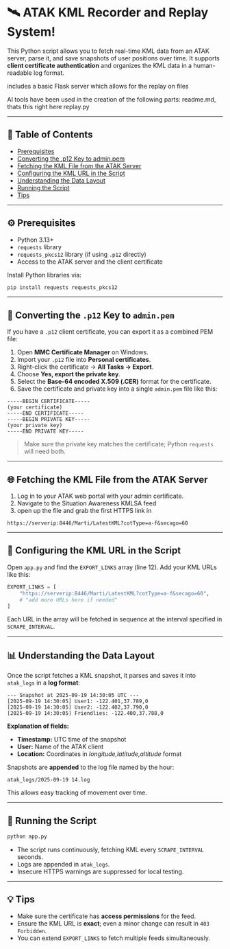 # 🛰️ ATAK KML Recorder and Replay System!

This Python script allows you to fetch real-time KML data from an ATAK server, parse it, and save snapshots of user positions over time. It supports **client certificate authentication** and organizes the KML data in a human-readable log format.

includes a basic Flask server which allows for the replay on files

AI tools have been used in the creation of the following parts:
readme.md, thats this right here
replay.py

---

## 📄 Table of Contents

<ul>
  <li><a href="#prerequisites">Prerequisites</a></li>
  <li><a href="#converting-p12-to-pem">Converting the .p12 Key to admin.pem</a></li>
  <li><a href="#fetching-the-kml-file">Fetching the KML File from the ATAK Server</a></li>
  <li><a href="#configuring-exportlinks">Configuring the KML URL in the Script</a></li>
  <li><a href="#data-layout">Understanding the Data Layout</a></li>
  <li><a href="#running-the-script">Running the Script</a></li>
  <li><a href="#tips">Tips</a></li>
</ul>

---

## <a name="prerequisites"></a>⚙️ Prerequisites

* Python 3.13+
* `requests` library
* `requests_pkcs12` library (if using `.p12` directly)
* Access to the ATAK server and the client certificate

Install Python libraries via:

```bash
pip install requests requests_pkcs12
```

---

## <a name="converting-p12-to-pem"></a>🔑 Converting the `.p12` Key to `admin.pem`

If you have a `.p12` client certificate, you can export it as a combined PEM file:

1. Open **MMC Certificate Manager** on Windows.
2. Import your `.p12` file into **Personal certificates**.
3. Right-click the certificate → **All Tasks → Export**.
4. Choose **Yes, export the private key**.
5. Select the **Base-64 encoded X.509 (.CER)** format for the certificate.
6. Save the certificate and private key into a single `admin.pem` file like this:

```text
-----BEGIN CERTIFICATE-----
(your certificate)
-----END CERTIFICATE-----
-----BEGIN PRIVATE KEY-----
(your private key)
-----END PRIVATE KEY-----
```

> Make sure the private key matches the certificate; Python `requests` will need both.

---

## <a name="fetching-the-kml-file"></a>🌐 Fetching the KML File from the ATAK Server

1. Log in to your ATAK web portal with your admin certificate.
2. Navigate to the Situation Awareness KMLSA feed
3. open up the file and grab the first HTTPS link in <a herf="abc...">

```text
https://serverip:8446/Marti/LatestKML?cotType=a-f&secago=60
```

---

## <a name="configuring-exportlinks"></a>📝 Configuring the KML URL in the Script

Open `app.py` and find the `EXPORT_LINKS` array (line 12). Add your KML URLs like this:

```python
EXPORT_LINKS = [
    "https://serverip:8446/Marti/LatestKML?cotType=a-f&secago=60",
    # "add more URLs here if needed"
]
```

Each URL in the array will be fetched in sequence at the interval specified in `SCRAPE_INTERVAL`.

---

## <a name="data-layout"></a>📊 Understanding the Data Layout

Once the script fetches a KML snapshot, it parses and saves it into `atak_logs` in a **log format**:

```text
--- Snapshot at 2025-09-19 14:30:05 UTC ---
[2025-09-19 14:30:05] User1: -122.401,37.789,0
[2025-09-19 14:30:05] User2: -122.402,37.790,0
[2025-09-19 14:30:05] Friendlies: -122.400,37.788,0
```

**Explanation of fields:**

<ul>
  <li><b>Timestamp:</b> UTC time of the snapshot</li>
  <li><b>User:</b> Name of the ATAK client</li>
  <li><b>Location:</b> Coordinates in <i>longitude,latitude,altitude</i> format</li>
</ul>

Snapshots are **appended** to the log file named by the hour:

```text
atak_logs/2025-09-19 14.log
```

This allows easy tracking of movement over time.

---

## <a name="running-the-script"></a>🚀 Running the Script

```bash
python app.py
```

* The script runs continuously, fetching KML every `SCRAPE_INTERVAL` seconds.
* Logs are appended in `atak_logs`.
* Insecure HTTPS warnings are suppressed for local testing.

---

## <a name="tips"></a>💡 Tips

* Make sure the certificate has **access permissions** for the feed.
* Ensure the KML URL is **exact**; even a minor change can result in `403 Forbidden`.
* You can extend `EXPORT_LINKS` to fetch multiple feeds simultaneously.



